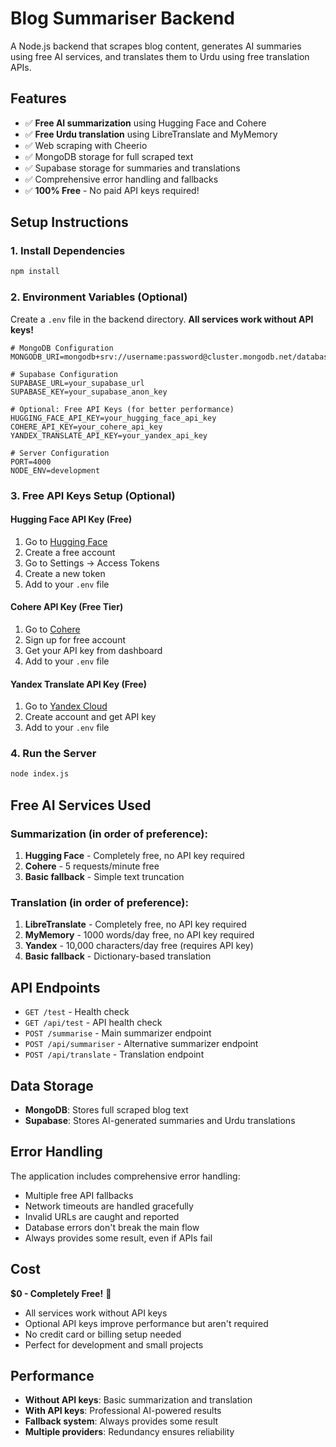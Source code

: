 # Blog Summariser Backend

A Node.js backend that scrapes blog content, generates AI summaries using free AI services, and translates them to Urdu using free translation APIs.

## Features

- ✅ **Free AI summarization** using Hugging Face and Cohere
- ✅ **Free Urdu translation** using LibreTranslate and MyMemory
- ✅ Web scraping with Cheerio
- ✅ MongoDB storage for full scraped text
- ✅ Supabase storage for summaries and translations
- ✅ Comprehensive error handling and fallbacks
- ✅ **100% Free** - No paid API keys required!

## Setup Instructions

### 1. Install Dependencies

```bash
npm install
```

### 2. Environment Variables (Optional)

Create a `.env` file in the backend directory. **All services work without API keys!**

```env
# MongoDB Configuration
MONGODB_URI=mongodb+srv://username:password@cluster.mongodb.net/database

# Supabase Configuration
SUPABASE_URL=your_supabase_url
SUPABASE_KEY=your_supabase_anon_key

# Optional: Free API Keys (for better performance)
HUGGING_FACE_API_KEY=your_hugging_face_api_key
COHERE_API_KEY=your_cohere_api_key
YANDEX_TRANSLATE_API_KEY=your_yandex_api_key

# Server Configuration
PORT=4000
NODE_ENV=development
```

### 3. Free API Keys Setup (Optional)

#### Hugging Face API Key (Free)
1. Go to [Hugging Face](https://huggingface.co/)
2. Create a free account
3. Go to Settings → Access Tokens
4. Create a new token
5. Add to your `.env` file

#### Cohere API Key (Free Tier)
1. Go to [Cohere](https://cohere.ai/)
2. Sign up for free account
3. Get your API key from dashboard
4. Add to your `.env` file

#### Yandex Translate API Key (Free)
1. Go to [Yandex Cloud](https://cloud.yandex.com/)
2. Create account and get API key
3. Add to your `.env` file

### 4. Run the Server

```bash
node index.js
```

## Free AI Services Used

### Summarization (in order of preference):
1. **Hugging Face** - Completely free, no API key required
2. **Cohere** - 5 requests/minute free
3. **Basic fallback** - Simple text truncation

### Translation (in order of preference):
1. **LibreTranslate** - Completely free, no API key required
2. **MyMemory** - 1000 words/day free, no API key required
3. **Yandex** - 10,000 characters/day free (requires API key)
4. **Basic fallback** - Dictionary-based translation

## API Endpoints

- `GET /test` - Health check
- `GET /api/test` - API health check
- `POST /summarise` - Main summarizer endpoint
- `POST /api/summariser` - Alternative summarizer endpoint
- `POST /api/translate` - Translation endpoint

## Data Storage

- **MongoDB**: Stores full scraped blog text
- **Supabase**: Stores AI-generated summaries and Urdu translations

## Error Handling

The application includes comprehensive error handling:
- Multiple free API fallbacks
- Network timeouts are handled gracefully
- Invalid URLs are caught and reported
- Database errors don't break the main flow
- Always provides some result, even if APIs fail

## Cost

**$0 - Completely Free!** 🎉

- All services work without API keys
- Optional API keys improve performance but aren't required
- No credit card or billing setup needed
- Perfect for development and small projects

## Performance

- **Without API keys**: Basic summarization and translation
- **With API keys**: Professional AI-powered results
- **Fallback system**: Always provides some result
- **Multiple providers**: Redundancy ensures reliability 